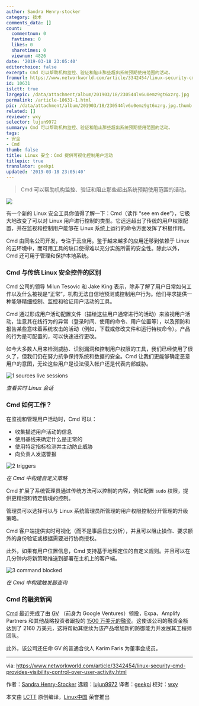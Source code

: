 ```yaml
---
author: Sandra Henry-stocker
category: 技术
comments_data: []
count:
  commentnum: 0
  favtimes: 0
  likes: 0
  sharetimes: 0
  viewnum: 4826
date: '2019-03-18 23:05:40'
editorchoice: false
excerpt: Cmd 可以帮助机构监控、验证和阻止那些超出系统预期使用范围的活动。
fromurl: https://www.networkworld.com/article/3342454/linux-security-cmd-provides-visibility-control-over-user-activity.html
id: 10631
islctt: true
largepic: /data/attachment/album/201903/18/230544lv6u0emz9gt6xzrg.jpg
permalink: /article-10631-1.html
pic: /data/attachment/album/201903/18/230544lv6u0emz9gt6xzrg.jpg.thumb.jpg
related: []
reviewer: wxy
selector: lujun9972
summary: Cmd 可以帮助机构监控、验证和阻止那些超出系统预期使用范围的活动。
tags:
- 安全
- Cmd
thumb: false
title: Linux 安全：Cmd 提供可视化控制用户活动
titlepic: true
translator: geekpi
updated: '2019-03-18 23:05:40'
---
```



> 
> Cmd 可以帮助机构监控、验证和阻止那些超出系统预期使用范围的活动。
> 
> 
> 


![](/data/attachment/album/201903/18/230544lv6u0emz9gt6xzrg.jpg)


有一个新的 Linux 安全工具你值得了解一下：Cmd（读作 “see em dee”），它极大地改变了可以对 Linux 用户进行控制的类型。它远远超出了传统的用户权限配置，并在监视和控制用户能够在 Linux 系统上运行的命令方面发挥了积极作用。


Cmd 由同名公司开发，专注于云应用。鉴于越来越多的应用迁移到依赖于 Linux 的云环境中，而可用工具的缺口使得难以充分实施所需的安全性。除此以外，Cmd 还可用于管理和保护本地系统。


### Cmd 与传统 Linux 安全控件的区别


Cmd 公司的领导 Milun Tesovic 和 Jake King 表示，除非了解了用户日常如何工作以及什么被视是“正常”，机构无法自信地预测或控制用户行为。他们寻求提供一种能够精细控制、监控和验证用户活动的工具。


Cmd 通过形成用户活动配置文件（描绘这些用户通常进行的活动）来监视用户活动，注意其在线行为的异常（登录时间、使用的命令、用户位置等），以及预防和报告某些意味着系统攻击的活动（例如，下载或修改文件和运行特权命令）。产品的行为是可配置的，可以快速进行更改。


如今大多数人用来检测威胁、识别漏洞和控制用户权限的工具，我们已经使用了很久了，但我们仍在努力抗争保持系统和数据的安全。Cmd 让我们更能够确定恶意用户的意图，无论这些用户是设法侵入帐户还是代表内部威胁。


![1 sources live sessions](/data/attachment/album/201903/18/230548cmmuatggoggooxto.jpg)


*查看实时 Linux 会话*


### Cmd 如何工作？


在监视和管理用户活动时，Cmd 可以：


* 收集描述用户活动的信息
* 使用基线来确定什么是正常的
* 使用特定指标检测并主动防止威胁
* 向负责人发送警报


![2 triggers](/data/attachment/album/201903/18/230553aqkrdrrgzqdib2ik.jpg)


*在 Cmd 中构建自定义策略*


Cmd 扩展了系统管理员通过传统方法可以控制的内容，例如配置 `sudo` 权限，提供更精细和特定情境的控制。


管理员可以选择可以与 Linux 系统管理员所管理的用户权限控制分开管理的升级策略。


Cmd 客户端提供实时可视化（而不是事后日志分析），并且可以阻止操作、要求额外的身份验证或根据需要进行协商授权。


此外，如果有用户位置信息，Cmd 支持基于地理定位的自定义规则。并且可以在几分钟内将新策略推送到部署在主机上的客户端。


![3 command blocked](/data/attachment/album/201903/18/230559bng0qgu23wqd3exg.jpg)


*在 Cmd 中构建触发器查询*


### Cmd 的融资新闻


[Cmd](https://cmd.com) 最近完成了由 [GV](https://www.gv.com/) （前身为 Google Ventures）领投，Expa、Amplify Partners 和其他战略投资者跟投的 [1500 万美元的融资](https://www.linkedin.com/pulse/changing-cybersecurity-announcing-cmds-15-million-funding-jake-king/)。这使该公司的融资金额达到了 2160 万美元，这将帮助其继续为该产品增加新的防御能力并发展其工程师团队。


此外，该公司还任命 GV 的普通合伙人 Karim Faris 为董事会成员。




---


via: <https://www.networkworld.com/article/3342454/linux-security-cmd-provides-visibility-control-over-user-activity.html>


作者：[Sandra Henry-Stocker](https://www.networkworld.com/author/Sandra-Henry_Stocker/) 选题：[lujun9972](https://github.com/lujun9972) 译者：[geekpi](https://github.com/geekpi) 校对：[wxy](https://github.com/wxy)


本文由 [LCTT](https://github.com/LCTT/TranslateProject) 原创编译，[Linux中国](https://linux.cn/) 荣誉推出
